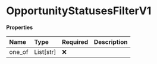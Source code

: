 # OpportunityStatusesFilterV1

**Properties**

| Name   | Type      | Required | Description |
| :----- | :-------- | :------- | :---------- |
| one_of | List[str] | ❌       |             |

<!-- This file was generated by liblab | https://liblab.com/ -->
